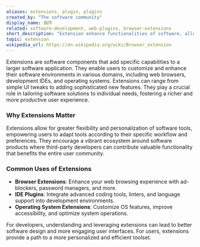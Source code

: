 ```yaml
---
aliases: extensions, plugin, plugins
created_by: "The software community"
display_name: 插件
related: software-development, web-plugins, browser-extensions
short_description: "Extension enhance functionalities of software, allowing custom additions."
topic: extension
wikipedia_url: https://en.wikipedia.org/wiki/Browser_extension
---
```

Extensions are software components that add specific capabilities to a larger software application. They enable users to customize and enhance their software environments in various domains, including web browsers, development IDEs, and operating systems. Extensions can range from simple UI tweaks to adding sophisticated new features. They play a crucial role in tailoring software solutions to individual needs, fostering a richer and more productive user experience.

### Why Extensions Matter

Extensions allow for greater flexibility and personalization of software tools, empowering users to adapt tools according to their specific workflow and preferences. They encourage a vibrant ecosystem around software products where third-party developers can contribute valuable functionality that benefits the entire user community.

### Common Uses of Extensions

- **Browser Extensions**: Enhance your web browsing experience with ad-blockers, password managers, and more.
- **IDE Plugins**: Integrate advanced coding tools, linters, and language support into development environments.
- **Operating System Extensions**: Customize OS features, improve accessibility, and optimize system operations.

For developers, understanding and leveraging extensions can lead to better software design and more engaging user interfaces. For users, extensions provide a path to a more personalized and efficient toolset.
